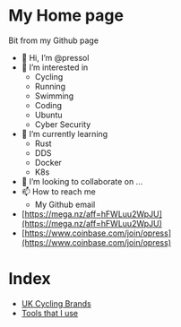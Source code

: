 # My Home page
Bit from my Github page

- 👋 Hi, I’m @pressol
- 👀 I’m interested in 
  - Cycling
  - Running
  - Swimming 
  - Coding
  - Ubuntu
  - Cyber Security
- 🌱 I’m currently learning 
  - Rust 
  - DDS 
  - Docker
  - K8s
- 💞️ I’m looking to collaborate on ...
- 📫 How to reach me
  -  My Github email
- [https://mega.nz/aff=hFWLuu2WpJU](https://mega.nz/aff=hFWLuu2WpJU)
- [https://www.coinbase.com/join/opress](https://www.coinbase.com/join/opress)

# Index

- [UK Cycling Brands](/uk_cycling_brands.md)
- [Tools that I use](/tools.md)
